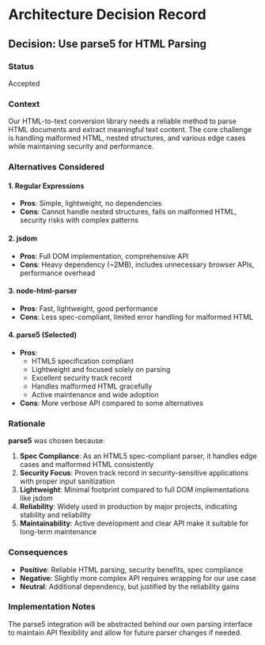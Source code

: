 # Architecture Decision Record

## Decision: Use parse5 for HTML Parsing

### Status

Accepted

### Context

Our HTML-to-text conversion library needs a reliable method to parse HTML documents and extract meaningful text content. The core challenge is handling malformed HTML, nested structures, and various edge cases while maintaining security and performance.

### Alternatives Considered

#### 1. Regular Expressions

- **Pros**: Simple, lightweight, no dependencies
- **Cons**: Cannot handle nested structures, fails on malformed HTML, security risks with complex patterns

#### 2. jsdom

- **Pros**: Full DOM implementation, comprehensive API
- **Cons**: Heavy dependency (~2MB), includes unnecessary browser APIs, performance overhead

#### 3. node-html-parser

- **Pros**: Fast, lightweight, good performance
- **Cons**: Less spec-compliant, limited error handling for malformed HTML

#### 4. parse5 (Selected)

- **Pros**:
  - HTML5 specification compliant
  - Lightweight and focused solely on parsing
  - Excellent security track record
  - Handles malformed HTML gracefully
  - Active maintenance and wide adoption
- **Cons**: More verbose API compared to some alternatives

### Rationale

**parse5** was chosen because:

1. **Spec Compliance**: As an HTML5 spec-compliant parser, it handles edge cases and malformed HTML consistently
2. **Security Focus**: Proven track record in security-sensitive applications with proper input sanitization
3. **Lightweight**: Minimal footprint compared to full DOM implementations like jsdom
4. **Reliability**: Widely used in production by major projects, indicating stability and reliability
5. **Maintainability**: Active development and clear API make it suitable for long-term maintenance

### Consequences

- **Positive**: Reliable HTML parsing, security benefits, spec compliance
- **Negative**: Slightly more complex API requires wrapping for our use case
- **Neutral**: Additional dependency, but justified by the reliability gains

### Implementation Notes

The parse5 integration will be abstracted behind our own parsing interface to maintain API flexibility and allow for future parser changes if needed.
